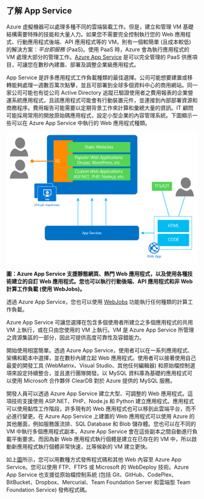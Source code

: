 <a name="tellmeas"></a>
## 了解 App Service

Azure 虛擬機器可以處理多種不同的雲端裝載工作。但是，建立和管理 VM 基礎結構需要特殊的技能和大量人力。如果您不需要完全控制執行您的 Web 應用程式、行動應用程式後端、API 應用程式等的 VM，則有一個較簡單 (且成本較低) 的解決方案：*平台即服務* (PaaS)。使用 PaaS 時，Azure 會為執行應用程式的 VM 處理大部分的管理工作。[Azure App Service](../article/app-service/app-service-value-prop-what-is.md) 是可以完全管理的 PaaS 供應項目，可讓您在數秒內建置、部署及調整企業級應用程式。

App Service 是許多應用程式工作負載種類的最佳選擇。公司可能想要建置或移轉能夠處理一週數百萬次點擊，並且可部署到全球多個資料中心的商用網站。同一家公司可能也有從公司 Active Directory 追蹤已驗證使用者之費用報表的企業營運系統應用程式，且該應用程式可能會有行動裝置元件，並連接到內部部署資源和商務程序。費用報告可能需要以定期背景工作來計算和彙總大量的資訊。IT 顧問可能採用常用的開放原始碼應用程式，設定小型企業的內容管理系統。下圖顯示一些可以在 Azure App Service 中執行的 Web 應用程式種類。

<a name="appservice_diagram"></a> ![App Service 圖表](media/app-service-choose-me-content/diagram.png)
 
**圖：Azure App Service 支援靜態網頁、熱門 Web 應用程式，以及使用各種技術建立的自訂 Web 應用程式。您也可以執行行動後端、API 應用程式和非 Web 計算工作負載 (使用 WebJobs)。**

透過 Azure App Service，您也可以使用 [WebJobs](../article/app-service-web/websites-webjobs-resources.md) 功能執行任何種類的計算工作負載。

Azure App Service 可讓您選擇在包含多個使用者所建立之多個應用程式的共用 VM 上執行，或在只由您使用的 VM 上執行。VM 是 Azure App Service 所管理之資源集區的一部分，因此可提供高度可靠性及容錯能力。

開始使用相當簡單。透過 Azure App Service，使用者可以在一系列應用程式、架構和範本中選擇，並在數秒內建立起 Web 應用程式。使用者可以接著使用自己最愛的開發工具 (WebMatrix、Visual Studio、其他任何編輯器) 和原始檔控制選項來設定持續整合，並且進行團隊開發。以 MySQL 資料庫為基礎的應用程式可以使用 Microsoft 合作夥伴 ClearDB 對於 Azure 提供的 MySQL 服務。

開發人員可以透過 Azure App Service 建立大型、可調整的 Web 應用程式。這項技術支援使用 ASP.NET、PHP、Node.js 和 Python 建立應用程式。應用程式可以使用黏性工作階段，許多現有的 Web 應用程式也可以移到此雲端平台，而不必進行變更。在 Azure App Service 上建置的 Web 應用程式可以使用 Azure 的其他層面，例如服務匯流排、SQL Database 和 Blob 儲存體。您也可以在不同的 VM 中執行多個應用程式副本，Azure App Service 會在這些副本之間自動進行負載平衡要求。而因為新 Web 應用程式執行個體是建立在已存在的 VM 中，所以啟動新應用程式執行個體非常快速，比等候新的 VM 建立更快。

如上[圖](#appservice_diagram)所示，您可以用數種方式發佈程式碼和其他 Web 內容至 Azure App Service。您可以使用 FTP、FTPS 或 Microsoft 的 WebDeploy 技術。Azure App Service 也支援從原始檔控制系統 (包括 Git、GitHub、CodePlex、BitBucket、Dropbox、Mercurial、Team Foundation Server 和雲端型 Team Foundation Service) 發佈程式碼。

<!---HONumber=August15_HO6-->